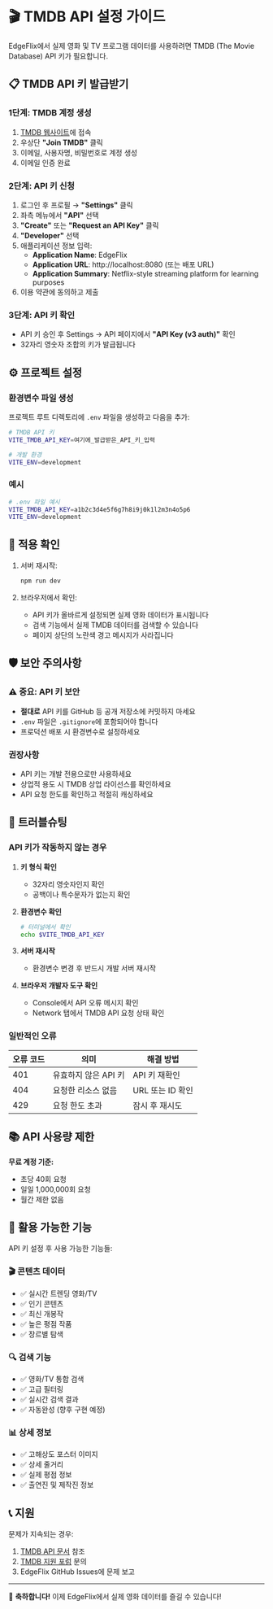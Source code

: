 # 🎬 TMDB API 설정 가이드

EdgeFlix에서 실제 영화 및 TV 프로그램 데이터를 사용하려면 TMDB (The Movie Database) API 키가 필요합니다.

## 📋 TMDB API 키 발급받기

### 1단계: TMDB 계정 생성
1. [TMDB 웹사이트](https://www.themoviedb.org)에 접속
2. 우상단 **"Join TMDB"** 클릭
3. 이메일, 사용자명, 비밀번호로 계정 생성
4. 이메일 인증 완료

### 2단계: API 키 신청
1. 로그인 후 프로필 → **"Settings"** 클릭
2. 좌측 메뉴에서 **"API"** 선택
3. **"Create"** 또는 **"Request an API Key"** 클릭
4. **"Developer"** 선택
5. 애플리케이션 정보 입력:
   - **Application Name**: EdgeFlix
   - **Application URL**: http://localhost:8080 (또는 배포 URL)
   - **Application Summary**: Netflix-style streaming platform for learning purposes
6. 이용 약관에 동의하고 제출

### 3단계: API 키 확인
- API 키 승인 후 Settings → API 페이지에서 **"API Key (v3 auth)"** 확인
- 32자리 영숫자 조합의 키가 발급됩니다

## ⚙️ 프로젝트 설정

### 환경변수 파일 생성
프로젝트 루트 디렉토리에 `.env` 파일을 생성하고 다음을 추가:

```bash
# TMDB API 키
VITE_TMDB_API_KEY=여기에_발급받은_API_키_입력

# 개발 환경
VITE_ENV=development
```

### 예시
```bash
# .env 파일 예시
VITE_TMDB_API_KEY=a1b2c3d4e5f6g7h8i9j0k1l2m3n4o5p6
VITE_ENV=development
```

## 🔄 적용 확인

1. 서버 재시작:
   ```bash
   npm run dev
   ```

2. 브라우저에서 확인:
   - API 키가 올바르게 설정되면 실제 영화 데이터가 표시됩니다
   - 검색 기능에서 실제 TMDB 데이터를 검색할 수 있습니다
   - 페이지 상단의 노란색 경고 메시지가 사라집니다

## 🛡️ 보안 주의사항

### ⚠️ 중요: API 키 보안
- **절대로** API 키를 GitHub 등 공개 저장소에 커밋하지 마세요
- `.env` 파일은 `.gitignore`에 포함되어야 합니다
- 프로덕션 배포 시 환경변수로 설정하세요

### 권장사항
- API 키는 개발 전용으로만 사용하세요
- 상업적 용도 시 TMDB 상업 라이선스를 확인하세요
- API 요청 한도를 확인하고 적절히 캐싱하세요

## 🔧 트러블슈팅

### API 키가 작동하지 않는 경우

1. **키 형식 확인**
   - 32자리 영숫자인지 확인
   - 공백이나 특수문자가 없는지 확인

2. **환경변수 확인**
   ```bash
   # 터미널에서 확인
   echo $VITE_TMDB_API_KEY
   ```

3. **서버 재시작**
   - 환경변수 변경 후 반드시 개발 서버 재시작

4. **브라우저 개발자 도구 확인**
   - Console에서 API 오류 메시지 확인
   - Network 탭에서 TMDB API 요청 상태 확인

### 일반적인 오류

| 오류 코드 | 의미 | 해결 방법 |
|-----------|------|-----------|
| 401 | 유효하지 않은 API 키 | API 키 재확인 |
| 404 | 요청한 리소스 없음 | URL 또는 ID 확인 |
| 429 | 요청 한도 초과 | 잠시 후 재시도 |

## 📚 API 사용량 제한

**무료 계정 기준:**
- 초당 40회 요청
- 일일 1,000,000회 요청
- 월간 제한 없음

## 🌟 활용 가능한 기능

API 키 설정 후 사용 가능한 기능들:

### 🎬 콘텐츠 데이터
- ✅ 실시간 트렌딩 영화/TV
- ✅ 인기 콘텐츠
- ✅ 최신 개봉작
- ✅ 높은 평점 작품
- ✅ 장르별 탐색

### 🔍 검색 기능
- ✅ 영화/TV 통합 검색
- ✅ 고급 필터링
- ✅ 실시간 검색 결과
- ✅ 자동완성 (향후 구현 예정)

### 📊 상세 정보
- ✅ 고해상도 포스터 이미지
- ✅ 상세 줄거리
- ✅ 실제 평점 정보
- ✅ 출연진 및 제작진 정보

## 📞 지원

문제가 지속되는 경우:
1. [TMDB API 문서](https://developers.themoviedb.org/3) 참조
2. [TMDB 지원 포럼](https://www.themoviedb.org/talk) 문의
3. EdgeFlix GitHub Issues에 문제 보고

---

🎉 **축하합니다!** 이제 EdgeFlix에서 실제 영화 데이터를 즐길 수 있습니다! 